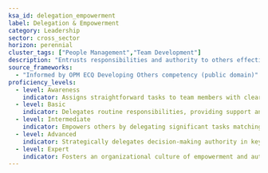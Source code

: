 ```yaml
---
ksa_id: delegation_empowerment
label: Delegation & Empowerment
category: Leadership
sector: cross_sector
horizon: perennial
cluster_tags: ["People Management","Team Development"]
description: "Entrusts responsibilities and authority to others effectively, providing guidance and opportunities that enable team members to develop and make decisions."
source_frameworks:
  - "Informed by OPM ECQ Developing Others competency (public domain)"
proficiency_levels:
  - level: Awareness
    indicator: Assigns straightforward tasks to team members with clear instructions.
  - level: Basic
    indicator: Delegates routine responsibilities, providing support and checking back for understanding.
  - level: Intermediate
    indicator: Empowers others by delegating significant tasks matching their strengths; offers feedback and coaching to build confidence.
  - level: Advanced
    indicator: Strategically delegates decision-making authority in key projects; mentors emerging leaders in the art of delegation and trust.
  - level: Expert
    indicator: Fosters an organizational culture of empowerment and autonomy; develops policies that institutionalize effective delegation and talent growth.
---
```

